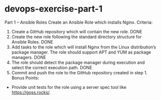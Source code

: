 # devops-exercise-part-1
Part 1 – Ansible Roles
Create an Ansible Role which installs Nginx.
Criteria:
1. Create a GitHub repository which will contain the new role. DONE
2. Create the new role following the standard directory structure for Ansible Roles. DONE
3. Add tasks to the role which will install Nginx from the Linux distribution’s package
manager. The role should support APT and YUM as package managers. DONE
4. The role should detect the package manager during execution and select the correct
execution path. DONE
5. Commit and push the role to the GitHub repository created in step 1.
Bonus Points:
- Provide unit tests for the role using a server spec tool like https://goss.rocks/.
